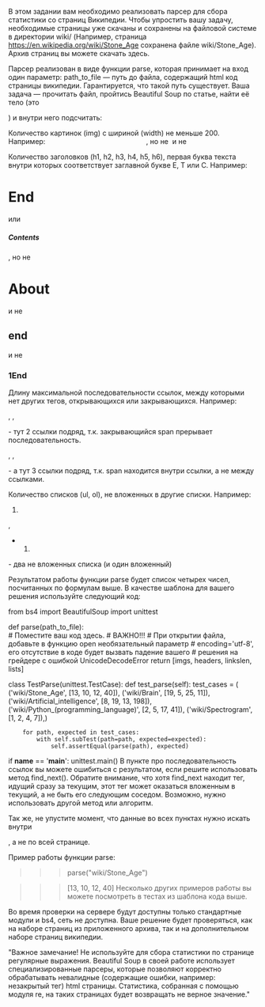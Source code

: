В этом задании вам необходимо реализовать парсер для сбора статистики со страниц Википедии. Чтобы упростить вашу задачу, необходимые страницы уже скачаны и сохранены на файловой системе в директории wiki/ (Например, страница https://en.wikipedia.org/wiki/Stone_Age сохранена файле wiki/Stone_Age). Архив страниц вы можете скачать здесь.

Парсер реализован в виде функции parse, которая принимает на вход один параметр: path_to_file — путь до файла, содержащий html код страницы википедии. Гарантируется, что такой путь существует. Ваша задача — прочитать файл, пройтись Beautiful Soup по статье, найти её тело (это <div id="bodyContent">) и внутри него подсчитать:

Количество картинок (img) с шириной (width) не меньше 200. Например: <img width="200">, но не <img> и не <img width="199">

Количество заголовков (h1, h2, h3, h4, h5, h6), первая буква текста внутри которых соответствует заглавной букве E, T или C. Например: <h1>End</h1> или <h5><span>Contents</span></h5>, но не <h1>About</h1> и не <h2>end</h2> и не <h3><span>1</span><span>End</span></h3>

Длину максимальной последовательности ссылок, между которыми нет других тегов, открывающихся или закрывающихся. Например: <p><span><a></a></span>, <a></a>, <a></a></p> - тут 2 ссылки подряд, т.к. закрывающийся span прерывает последовательность. <p><a><span></span></a>, <a></a>, <a></a></p> - а тут 3 ссылки подряд, т.к. span находится внутри ссылки, а не между ссылками.

Количество списков (ul, ol), не вложенных в другие списки. Например: <ol><li></li></ol>, <ul><li><ol><li></li></ol></li></ul> - два не вложенных списка (и один вложенный)

Результатом работы функции parse будет список четырех чисел, посчитанных по формулам выше. В качестве шаблона для вашего решения используйте следующий код:

from bs4 import BeautifulSoup
import unittest


def parse(path_to_file):    
    # Поместите ваш код здесь.
    # ВАЖНО!!!
    # При открытии файла, добавьте в функцию open необязательный параметр
    # encoding='utf-8', его отсутствие в коде будет вызвать падение вашего
    # решения на грейдере с ошибкой UnicodeDecodeError
    return [imgs, headers, linkslen, lists]


class TestParse(unittest.TestCase):
    def test_parse(self):
        test_cases = (
            ('wiki/Stone_Age', [13, 10, 12, 40]),
            ('wiki/Brain', [19, 5, 25, 11]),
            ('wiki/Artificial_intelligence', [8, 19, 13, 198]),
            ('wiki/Python_(programming_language)', [2, 5, 17, 41]),
            ('wiki/Spectrogram', [1, 2, 4, 7]),)

        for path, expected in test_cases:
            with self.subTest(path=path, expected=expected):
                self.assertEqual(parse(path), expected)


if __name__ == '__main__':
    unittest.main()
В пункте про последовательность ссылок вы можете ошибиться с результатом, если решите использовать метод find_next(). Обратите внимание, что хотя find_next находит тег, идущий сразу за текущим, этот тег может оказаться вложенным в текущий, а не быть его следующим соседом. Возможно, нужно использовать другой метод или алгоритм.

Так же, не упустите момент, что данные во всех пунктах нужно искать внутри <div id="bodyContent">, а не по всей странице.

Пример работы функции parse:

>>> parse("wiki/Stone_Age")

>>> [13, 10, 12, 40]
Несколько других примеров работы вы можете посмотреть в тестах из шаблона кода выше.

Во время проверки на сервере будут доступны только стандартные модули и bs4, сеть не доступна. Ваше решение будет проверяться, как на наборе страниц из приложенного архива, так и на дополнительном наборе страниц википедии. 

"Важное замечание! Не используйте для сбора статистики по странице регулярные выражения. Beautiful Soup в своей работе использует специализированные парсеры, которые позволяют корректно обрабатывать невалидные (содержащие ошибки, например: незакрытый тег) html страницы. Статистика, собранная с помощью модуля re, на таких страницах будет возвращать не верное значение."